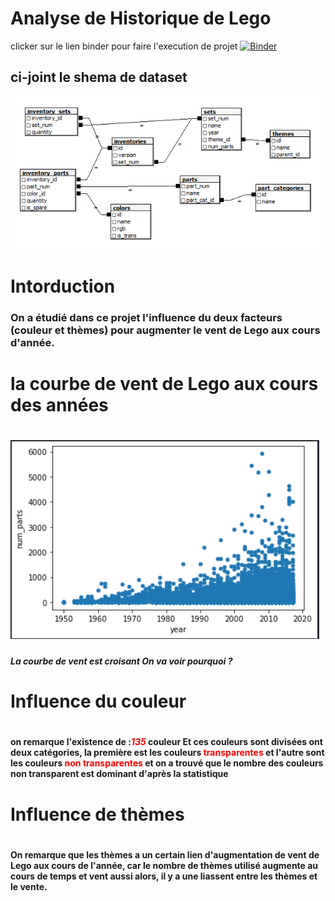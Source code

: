 # Analyse de Historique de Lego

clicker sur le lien binder pour faire l'execution de projet
[![Binder](https://mybinder.org/badge_logo.svg)](https://mybinder.org/v2/gh/youssef115/analyse_D.git/main?labpath=index.ipynb)
<h2>ci-joint le shema de dataset</h2>
<img src="./data/schema.png"/>
<h1>Intorduction</h1>
<h3> On a étudié dans ce projet l'influence du deux facteurs (couleur et thèmes)  pour augmenter le vent de Lego aux cours d'année.</h3>

<h1>la courbe de vent de Lego aux cours des années<h1>
<img src="./data/plot.png">

<h5>La courbe de vent est croisant On va voir pourquoi ? </h5>

<h1>Influence du couleur<h1>
<h4> on remarque l'existence de :<i style="color:red">135</i> couleur Et ces couleurs sont divisées ont deux catégories, la première est les couleurs <span style="color:red">transparentes</span> et l'autre sont les couleurs <span style="color:red">non transparentes</span>  et on a trouvé que le nombre des couleurs non transparent est dominant d'après la statistique </h4>

<h1>Influence de thèmes <h1>
<h4>On remarque que les thèmes a un certain  lien d'augmentation de vent de Lego aux cours de l'année, car le nombre de thèmes utilisé augmente au cours de temps et vent aussi alors, il y a une  liassent entre les thèmes et le vente. </h4>

